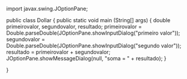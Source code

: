 import javax.swing.JOptionPane;

public class Dollar  {
    public static void main (String[] args) {
        double primeirovalor, segundovalor, resultado;
        primeirovalor = Double.parseDouble(JOptionPane.showInputDialog("primeiro valor"));
        segundovalor = Double.parseDouble(JOptionPane.showInputDialog("segundo valor"));
    resultado = primeirovalor + segundovalor;
    JOptionPane.showMessageDialog(null, "soma = " + resultado);
}
    
}

